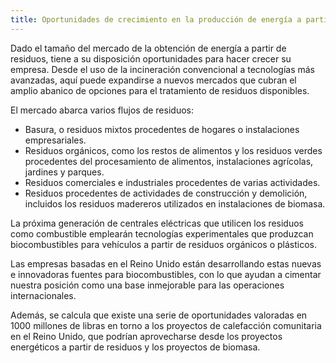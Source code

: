 ```yaml
---
title: Oportunidades de crecimiento en la producción de energía a partir de residuos
---
```


Dado el tamaño del mercado de la obtención de energía a partir de residuos, tiene a su disposición oportunidades para hacer crecer su empresa. Desde el uso de la incineración convencional a tecnologías más avanzadas, aquí puede expandirse a nuevos mercados que cubran el amplio abanico de opciones para el tratamiento de residuos disponibles. 

El mercado abarca varios flujos de residuos:

- Basura, o residuos mixtos procedentes de hogares o instalaciones empresariales.
- Residuos orgánicos, como los restos de alimentos y los residuos verdes procedentes del procesamiento de alimentos, instalaciones agrícolas, jardines y parques.
- Residuos comerciales e industriales procedentes de varias actividades.
- Residuos procedentes de actividades de construcción y demolición, incluidos los residuos madereros utilizados en instalaciones de biomasa.

La próxima generación de centrales eléctricas que utilicen los residuos como combustible emplearán tecnologías experimentales que produzcan biocombustibles para vehículos a partir de residuos orgánicos o plásticos.

Las empresas basadas en el Reino Unido están desarrollando estas nuevas e innovadoras fuentes para biocombustibles, con lo que ayudan a cimentar nuestra posición como una base inmejorable para las operaciones internacionales. 

Además, se calcula que existe una serie de oportunidades valoradas en 1000 millones de libras en torno a los proyectos de calefacción comunitaria en el Reino Unido, que podrían aprovecharse desde los proyectos energéticos a partir de residuos y los proyectos de biomasa.
